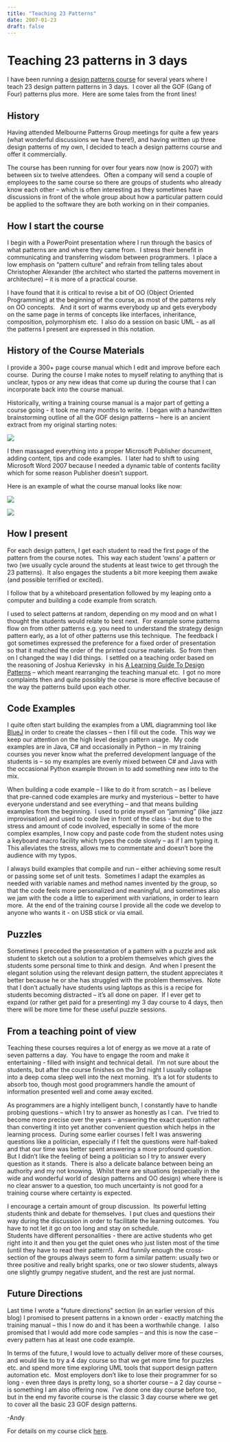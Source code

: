 ```yaml
---
title: "Teaching 23 Patterns"
date: 2007-01-23
draft: false
---
```


# Teaching 23 patterns in 3 days

I have been running a [design patterns course](http://www.andypatterns.com/index.php?cID=64 "Design Patterns Training Courses") for several years where I teach 23 design pattern patterns in 3 days.  I cover all the GOF (Gang of Four) patterns plus more.  Here are some tales from the front lines!

## History

Having attended Melbourne Patterns Group meetings for quite a few years (what wonderful discussions we have there!), and having written up three design patterns of my own, I decided to teach a design patterns course and offer it commercially.

The course has been running for over four years now (now is 2007) with between six to twelve attendees.  Often a company will send a couple of employees to the same course so there are groups of students who already know each other – which is often interesting as they sometimes have discussions in front of the whole group about how a particular pattern could be applied to the software they are both working on in their companies.

## How I start the course

I begin with a PowerPoint presentation where I run through the basics of what patterns are and where they came from.  I stress their benefit in communicating and transferring wisdom between programmers.  I place a low emphasis on “pattern culture” and refrain from telling tales about Christopher Alexander (the architect who started the patterns movement in architecture) – it is more of a practical course.

I have found that it is critical to revise a bit of OO (Object Oriented Programming) at the beginning of the course, as most of the patterns rely on OO concepts.   And it sort of warms everybody up and gets everybody on the same page in terms of concepts like interfaces, inheritance, composition, polymorphism etc.  I also do a session on basic UML - as all the patterns I present are expressed in this notation.

## History of the Course Materials

I provide a 300+ page course manual which I edit and improve before each course.  During the course I make notes to myself relating to anything that is unclear, typos or any new ideas that come up during the course that I can incorporate back into the course manual.

Historically, writing a training course manual is a major part of getting a course going - it took me many months to write.  I began with a handwritten brainstorming outline of all the GOF design patterns – here is an ancient extract from my original starting notes:

![](/blog/images/teaching-23-OldNotes.png)

I then massaged everything into a proper Microsoft Publisher document, adding content, tips and code examples.  I later had to shift to using Microsoft Word 2007 because I needed a dynamic table of contents facility which for some reason Publisher doesn’t support. 

Here is an example of what the course manual looks like now:

![](/blog/images/teaching-23-NewNotes1.png)

![](/blog/images/teaching-23-NewNotes2.png)

## How I present

For each design pattern, I get each student to read the first page of the pattern from the course notes.  This way each student ‘owns’ a pattern or two (we usually cycle around the students at least twice to get through the 23 patterns).  It also engages the students a bit more keeping them awake (and possible terrified or excited).  

I follow that by a whiteboard presentation followed by my leaping onto a computer and building a code example from scratch.  

I used to select patterns at random, depending on my mood and on what I thought the students would relate to best next.  For example some patterns flow on from other patterns e.g. you need to understand the strategy design pattern early, as a lot of other patterns use this technique.  The feedback I got sometimes expressed the preference for a fixed order of presentation so that it matched the order of the printed course materials.  So from then on I changed the way I did things.  I settled on a teaching order based on the reasoning of Joshua Kerievsky  in his [A Learning Guide To Design Patterns](http://www.industriallogic.com/papers/learning.html) – which meant rearranging the teaching manual etc.  I got no more complaints then and quite possibly the course is more effective because of the way the patterns build upon each other.

## Code Examples

I quite often start building the examples from a UML diagramming tool like [BlueJ](http://www.bluej.org/about/what.html) in order to create the classes – then I fill out the code.  This way we keep our attention on the high level design pattern usage.  My code examples are in Java, C# and occasionally in Python – in my training courses you never know what the preferred development language of the students is – so my examples are evenly mixed between C# and Java with the occasional Python example thrown in to add something new into to the mix.

When building a code example – I like to do it from scratch – as I believe that pre-canned code examples are murky and mysterious – better to have everyone understand and see everything – and that means building examples from the beginning.  I used to pride myself on “jamming” (like jazz improvisation) and used to code live in front of the class - but due to the stress and amount of code involved, especially in some of the more complex examples, I now copy and paste code from the student notes using a keyboard macro facility which types the code slowly – as if I am typing it.  This alleviates the stress, allows me to commentate and doesn’t bore the audience with my typos.  

I always build examples that compile and run – either achieving some result or passing some set of unit tests.  Sometimes I adapt the examples as needed with variable names and method names invented by the group, so that the code feels more personalized and meaningful, and sometimes also we jam with the code a little to experiment with variations, in order to learn more.  At the end of the training course I provide all the code we develop to anyone who wants it - on USB stick or via email.

## Puzzles

Sometimes I preceded the presentation of a pattern with a puzzle and ask student to sketch out a solution to a problem themselves which gives the students some personal time to think and design.  And when I present the elegant solution using the relevant design pattern, the student appreciates it better because he or she has struggled with the problem themselves.  Note that I don’t actually have students using laptops as this is a recipe for students becoming distracted – it’s all done on paper.  If I ever get to expand (or rather get paid for a presenting) my 3 day course to 4 days, then there will be more time for these useful puzzle sessions.

## From a teaching point of view

Teaching these courses requires a lot of energy as we move at a rate of seven patterns a day.  You have to engage the room and make it entertaining - filled with insight and technical detail.  I’m not sure about the students, but after the course finishes on the 3rd night I usually collapse into a deep coma sleep well into the next morning.  It’s a lot for students to absorb too, though most good programmers handle the amount of information presented well and come away excited.

As programmers are a highly intelligent bunch, I constantly have to handle probing questions – which I try to answer as honestly as I can.  I've tried to become more precise over the years – answering the exact question rather than converting it into yet another convenient question which helps in the learning process.  During some earlier courses I felt I was answering questions like a politician, especially if I felt the questions were half-baked and that our time was better spent answering a more profound question.  But I didn’t like the feeling of being a politician so I try to answer every question as it stands.  There is also a delicate balance between being an authority and my not knowing.  Whilst there are situations (especially in the wide and wonderful world of design patterns and OO design) where there is no clear answer to a question, too much uncertainty is not good for a training course where certainty is expected.

I encourage a certain amount of group discussion.  Its powerful letting students think and debate for themselves.  I put clues and questions their way during the discussion in order to facilitate the learning outcomes.  You have to not let it go on too long and stay on schedule.  
Students have different personalities - there are active students who get right into it and then you get the quiet ones who just listen most of the time (until they have to read their pattern!).  And funnily enough the cross-section of the groups always seem to form a similar pattern: usually two or three positive and really bright sparks, one or two slower students, always one slightly grumpy negative student, and the rest are just normal.

## Future Directions

Last time I wrote a "future directions" section (in an earlier version of this blog) I promised to present patterns in a known order - exactly matching the training manual – this I now do and it has been a worthwhile change.  I also promised that I would add more code samples – and this is now the case – every pattern has at least one code example.  

In terms of the future, I would love to actually deliver more of these courses, and would like to try a 4 day course so that we get more time for puzzles etc. and spend more time exploring UML tools that support design pattern automation etc.  Most employers don’t like to lose their programmer for so long - even three days is pretty long, so a shorter course – a 2 day course – is something I am also offering now.  I’ve done one day course before too, but in the end my favorite course is the classic 3 day course where we get to cover all the basic 23 GOF design patterns.

\-Andy

For details on my course click [here](http://www.andypatterns.com/index.php?cID=64 "Design Patterns Training Courses").

